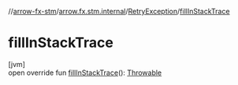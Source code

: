 //[arrow-fx-stm](../../../index.md)/[arrow.fx.stm.internal](../index.md)/[RetryException](index.md)/[fillInStackTrace](fill-in-stack-trace.md)

# fillInStackTrace

[jvm]\
open override fun [fillInStackTrace](fill-in-stack-trace.md)(): [Throwable](https://kotlinlang.org/api/latest/jvm/stdlib/kotlin/-throwable/index.html)
